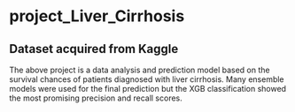 # project_Liver_Cirrhosis
## Dataset acquired from Kaggle
The above project is a data analysis and prediction model based on the survival chances of patients diagnosed with liver cirrhosis.
Many ensemble models were used for the final prediction but the XGB classification showed the most promising precision and recall scores.
